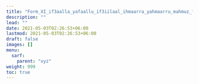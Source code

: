 ```yaml
---
title: "Form_XI_if3aalla_yafaallu_if3iilaal_ihmaarra_yahmaarru_mahmuz_fa"
description: ""
lead: ""
date: 2021-05-03T02:26:53+06:00
lastmod: 2021-05-03T02:26:53+06:00
draft: false
images: []
menu: 
  sarf:
    parent: "xyz"
weight: 999
toc: true
---
```



